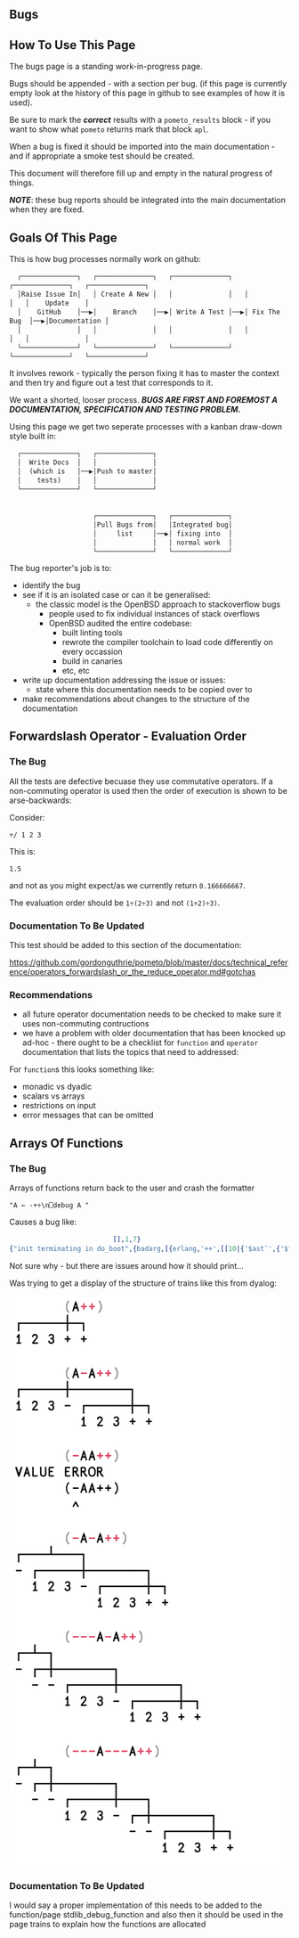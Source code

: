## Bugs

## How To Use This Page

The bugs page is a standing work-in-progress page.

Bugs should be appended - with a section per bug. (if this page is currently empty look at the history of this page in github to see examples of how it is used).

Be sure to mark the ***correct*** results with a `pometo_results` block - if you want to show what `pometo` returns mark that block `apl`.

When a bug is fixed it should be imported into the main documentation - and if appropriate a smoke test should be created.

This document will therefore fill up and empty in the natural progress of things.

***NOTE***: these bug reports should be integrated into the main documentation when they are fixed.

## Goals Of This Page

This is how bug processes normally work on github:

```diagram
  ┌──────────────┐   ┌──────────────┐   ┌──────────────┐   ┌──────────────┐   ┌──────────────┐
  │Raise Issue In│   │ Create A New │   │              │   │              │   │    Update    │
  │    GitHub    │──▶│    Branch    │──▶│ Write A Test │──▶│ Fix The Bug  │──▶│Documentation │
  │              │   │              │   │              │   │              │   │              │
  └──────────────┘   └──────────────┘   └──────────────┘   └──────────────┘   └──────────────┘
```

It involves rework - typically the person fixing it has to master the context and then try and figure out a test that corresponds to it.

We want a shorted, looser process. ***BUGS ARE FIRST AND FOREMOST A DOCUMENTATION, SPECIFICATION AND TESTING PROBLEM.***

Using this page we get two seperate processes with a kanban draw-down style built in:

```diagram
  ┌──────────────┐   ┌──────────────┐
  │  Write Docs  │   │              │
  │  (which is   │──▶│Push to master│
  │    tests)    │   │              │
  └──────────────┘   └──────────────┘


                     ┌──────────────┐   ┌──────────────┐
                     │Pull Bugs from│   │Integrated bug│
                     │     list     │──▶│ fixing into  │
                     │              │   │ normal work  │
                     └──────────────┘   └──────────────┘
```

The bug reporter's job is to:

* identify the bug
* see if it is an isolated case or can it be generalised:
    * the classic model is the OpenBSD approach to stackoverflow bugs
        * people used to fix individual instances of stack overflows
        * OpenBSD audited the entire codebase:
            * built linting tools
            * rewrote the compiler toolchain to load code differently on every occassion
            * build in canaries
            * etc, etc
* write up documentation addressing the issue or issues:
   * state where this documentation needs to be copied over to
* make recommendations about changes to the structure of the documentation

## Forwardslash Operator - Evaluation Order

### The Bug

All the tests are defective becuase they use commutative operators. If a non-commuting operator is used then the order of execution is shown to be arse-backwards:

Consider:

```pometo
÷/ 1 2 3
```

This is:
```pometo_results
1.5
```
and not as you might expect/as we currently return `0.166666667`.

The evaluation order should be `1÷(2÷3)` and not `(1÷2)÷3)`.

### Documentation To Be Updated

This test should be added to this section of the documentation:

https://github.com/gordonguthrie/pometo/blob/master/docs/technical_reference/operators_forwardslash_or_the_reduce_operator.md#gotchas

### Recommendations

* all future operator documentation needs to be checked to make sure it uses non-commuting contructions
* we have a problem with older documentation that has been knocked up ad-hoc - there ought to be a checklist for `function` and `operator` documentation that lists the topics that need to addressed:

For `function`s this looks something like:

* monadic vs dyadic
* scalars vs arrays
* restrictions on input
* error messages that can be omitted

## Arrays Of Functions

### The Bug

Arrays of functions return back to the user and crash the formatter

```apl
"A ← -+÷\n⎕debug A "
```

Causes a bug like:
```erlang
                          [],1,7}
{"init terminating in do_boot",{badarg,[{erlang,'++',[[10|{'$ast¯',{'$func¯',["+"],ambivalent,primitive,explicit,false,none,1,6},[],1,6}],[10|{'$ast¯',{'$func¯',["�"],ambivalent,primitive,explicit,false,none,1,7},[],1,7}]],[]},{lists,append,1,[{file,"lists.erl"},{line,127}]},{string,join,2,[{file,"string.erl"},{line,2244}]},{pometo,'-interpret_TEST2/2-lc$^1/1-1-',1,[{file,"/pomet...
```

Not sure why - but there are issues around how it should print...

Was trying to get a display of the structure of trains like this from dyalog:

![Function Train Boxing From Dyalog](../images/dyalog_train_boxing.png)

### Documentation To Be Updated

I would say a proper implementation of this needs to be added to the function/page stdlib_debug_function and also then it should be used in the page trains to explain how the functions are allocated
